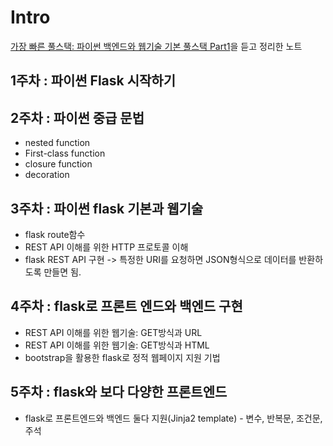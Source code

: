 # Intro

[가장 빠른 풀스택: 파이썬 백엔드와 웹기술 기본 풀스택 Part1](https://www.inflearn.com/course/%ED%8C%8C%EC%9D%B4%EC%8D%AC-%ED%92%80%EC%8A%A4%ED%83%9D-1/dashboard)을 듣고 정리한 노트

## 1주차 : 파이썬 Flask 시작하기

## 2주차 : 파이썬 중급 문법
* nested function
* First-class function
* closure function
* decoration

## 3주차 : 파이썬 flask 기본과 웹기술
* flask route함수
* REST API 이해를 위한 HTTP 프로토콜 이해
* flask REST API 구현 -> 특정한 URI를 요청하면 JSON형식으로 데이터를 반환하도록 만들면 됨.

## 4주차 : flask로 프론트 엔드와 백엔드 구현
* REST API 이해를 위한 웹기술: GET방식과 URL
* REST API 이해를 위한 웹기술: GET방식과 HTML
* bootstrap을 활용한 flask로 정적 웹페이지 지원 기법

## 5주차 : flask와 보다 다양한 프론트엔드
* flask로 프론트엔드와 백엔드 둘다 지원(Jinja2 template) - 변수, 반복문, 조건문, 주석
